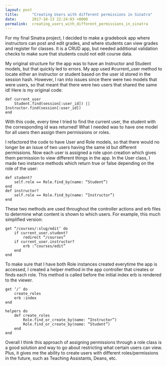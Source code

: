 ```yaml
---
layout: post
title:      "Creating Users with different permissions in Sinatra"
date:       2017-10-13 22:24:03 +0000
permalink:  creating_users_with_different_permissions_in_sinatra
---
```



For my final Sinatra project, I decided to make a gradebook app where instructors can post and edit grades, and where students can view grades and register for classes. It is a CRUD app, but needed additional validation checks to make sure that students could not edit course data.  

My original structure for the app was to have an Instructor and Student models, but that quickly led to errors. My app used #current_user method to locate either an instructor or student based on the user id stored in the session hash. However, I ran into issues since there were two models that were users, so that meant that there were two users that shared the same id! Here is my original code:
```
def current_user
	Student.find(session[:user_id]) || Instructor.find(session[:user_id])
end 
```
With this code, every time I tried to find the current user, the student with the corresponding id was returned!  What I needed was to have one model for all users then assign them permissions or roles.  

I refactored the code to have User and Role models, so that there would no longer be an issue of two users having the same id but different permissions. Now each user is assigned a role upon creation which gives them permission to view different things in the app. In the User class, I made two instance methods which return true or false depending on the role of the user:
```
def student?
	self.role == Role.find_by(name: “Student”)
end
def instructor? 
	self.role == Role.find_by(name: “Instructor”)
end
```

These two methods are used throughout the controller actions and erb files to determine what content is shown to which users. For example, this much simplified version:
```
get “/courses/:slug/edit’ do
	if current_user.student?
		redirect “/courses”
	if current_user.instructor?
		erb :”courses/edit”
	end
end 
```

To make sure that I have both Role instances created everytime the app is accessed, I created a helper method in the app controller that creates or finds each role. This method is called before the initial index erb is rendered to the viewer. 
```
get ‘/’ do
	create_roles
	erb :index
end

helpers do
	def create_roles
		Role.find_or_create_by(name: “Instructor”)
		Role.find_or_create_by(name: “Student”)
	end
end
```
Overall I think this approach of assigning permissions through a role class is a good solution and way to go about restricting what certain users can view.  Plus, it gives me the ability to create users with different roles/permissions in the future, such as Teaching Assistants, Deans, etc. 


